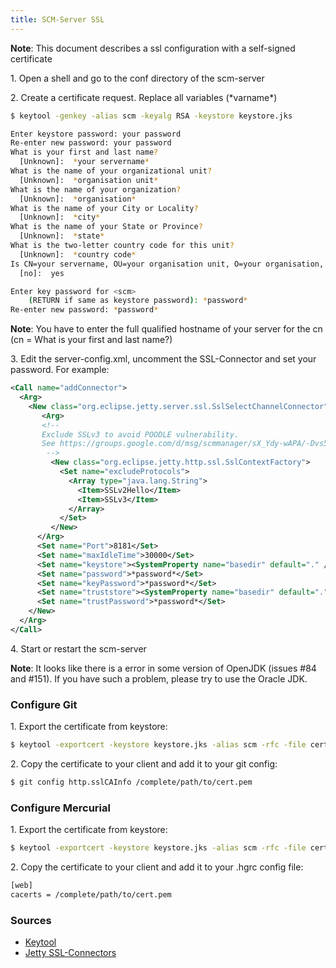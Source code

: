 ```yaml
---
title: SCM-Server SSL
---
```


<!--
TODO: Update 
Node: https://ssl-config.mozilla.org/#server=jetty&version=9.4.28&config=intermediate&guideline=5.4
-->

**Note**: This document describes a ssl configuration with a
        self-signed certificate

1\. Open a shell and go to the conf directory of the scm-server

2\. Create a certificate request. Replace all variables (\*varname\*) 

```bash
$ keytool -genkey -alias scm -keyalg RSA -keystore keystore.jks

Enter keystore password: your password
Re-enter new password: your password
What is your first and last name?
  [Unknown]:  *your servername*
What is the name of your organizational unit?
  [Unknown]:  *organisation unit*
What is the name of your organization?
  [Unknown]:  *organisation*
What is the name of your City or Locality?
  [Unknown]:  *city*
What is the name of your State or Province?
  [Unknown]:  *state*
What is the two-letter country code for this unit?
  [Unknown]:  *country code*
Is CN=your servername, OU=your organisation unit, O=your organisation, L=your city, ST=your state, C=cc correct?
  [no]:  yes

Enter key password for <scm>
	(RETURN if same as keystore password): *password*
Re-enter new password: *password*
```

**Note**: You have to enter the full qualified hostname of your
        server for the cn (cn = What is your first and last name?)

3\. Edit the server-config.xml, uncomment the SSL-Connector and set your
password. For example:

```xml
<Call name="addConnector">
  <Arg>
    <New class="org.eclipse.jetty.server.ssl.SslSelectChannelConnector">
       <Arg>
       <!--
       Exclude SSLv3 to avoid POODLE vulnerability.
       See https://groups.google.com/d/msg/scmmanager/sX_Ydy-wAPA/-Dvs5i7RHtQJ
        -->
         <New class="org.eclipse.jetty.http.ssl.SslContextFactory">
           <Set name="excludeProtocols">
             <Array type="java.lang.String">
               <Item>SSLv2Hello</Item>
               <Item>SSLv3</Item>
             </Array>
           </Set>
         </New>
      </Arg>
      <Set name="Port">8181</Set>
      <Set name="maxIdleTime">30000</Set>
      <Set name="keystore"><SystemProperty name="basedir" default="." />/conf/keystore.jks</Set>
      <Set name="password">*password*</Set>
      <Set name="keyPassword">*password*</Set>
      <Set name="truststore"><SystemProperty name="basedir" default="." />/conf/keystore.jks</Set>
      <Set name="trustPassword">*password*</Set>
    </New>
  </Arg>
</Call>
```

4\. Start or restart the scm-server

**Note**: It looks like there is a error in some version of
        OpenJDK (issues \#84 and \#151). If you have such a problem,
        please try to use the Oracle JDK.

### Configure Git

1\. Export the certificate from keystore: 

```bash
$ keytool -exportcert -keystore keystore.jks -alias scm -rfc -file cert.pem
```

2\. Copy the certificate to your client and add it to your git config: 

```bash
$ git config http.sslCAInfo /complete/path/to/cert.pem
```

### Configure Mercurial

1\. Export the certificate from keystore: 

```bash
$ keytool -exportcert -keystore keystore.jks -alias scm -rfc -file cert.pem
```

2\. Copy the certificate to your client and add it to your .hgrc config
file: 

```bash
[web]
cacerts = /complete/path/to/cert.pem
```

### Sources

- [Keytool](http://download.oracle.com/javase/1.4.2/docs/tooldocs/windows/keytool.html)
- [Jetty SSL-Connectors](http://wiki.eclipse.org/Jetty/Reference/SSL_Connectors)
